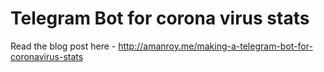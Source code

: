 # Telegram Bot for corona virus stats

Read the blog post here - http://amanroy.me/making-a-telegram-bot-for-coronavirus-stats
